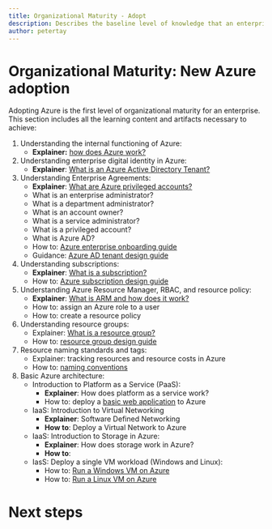 ```yaml
---
title: Organizational Maturity - Adopt
description: Describes the baseline level of knowledge that an enterprise requires to adopt Azure
author: petertay
---
```


# Organizational Maturity: New Azure adoption

Adopting Azure is the first level of organizational maturity for an enterprise. This section includes all the learning content and artifacts necessary to achieve:

1. Understanding the internal functioning of Azure:
    - **Explainer:** [how does Azure work?](azure-explainer.md)
2. Understanding enterprise digital identity in Azure:
    - **Explainer**: [What is an Azure Active Directory Tenant?](aad-tenant-explainer.md)
3. Understanding Enterprise Agreements:
    - **Explainer**: [What are Azure privileged accounts?]()
    - What is an enterprise administrator?
    - What is a department administrator?
    - What is an account owner?
    - What is a service administrator?
    - What is a privileged account?
    - What is Azure AD?
    - How to: [Azure enterprise onboarding guide](https://azure.microsoft.com/mediahandler/files/resourcefiles/d8e7430c-8f62-4bbb-9ca2-f2bc877b48bd/Azure%20Onboarding%20Guide%20for%20IT%20Organizations.pdf)
    - Guidance: [Azure AD tenant design guide](tenant.md)
4. Understanding subscriptions:
    - **Explainer**: [What is a subscription?]()
    - How to: [Azure subscription design guide](subscription.md)
4. Understanding Azure Resource Manager, RBAC, and resource policy: 
    - **Explainer**: [What is ARM and how does it work?](resource-manager-explainer.md)
    - How to: assign an Azure role to a user
    - How to: create a resource policy   
6. Understanding resource groups:
    - Explainer: [What is a resource group?]()
    - How to: [resource group design guide](resource-group.md)
7. Resource naming standards and tags:
    - Explainer: tracking resources and resource costs in Azure
    - How to: [naming conventions](https://docs.microsoft.com/azure/architecture/best-practices/naming-conventions)
8. Basic Azure architecture:
    - Introduction to Platform as a Service (PaaS):
        - **Explainer**: How does platform as a service work?
        - How to: deploy a [basic web application](https://docs.microsoft.com/azure/architecture/reference-architectures/app-service-web-app/basic-web-app) to Azure
    - IaaS: Introduction to Virtual Networking
        - **Explainer**: Software Defined Networking
        - **How to**: Deploy a Virtual Network to Azure
    - IaaS: Introduction to Storage in Azure:
        - **Explainer**: How does storage work in Azure?
        - **How to**:  
    - IasS: Deploy a single VM workload (Windows and Linux):
        - How to: [Run a Windows VM on Azure](https://docs.microsoft.com/azure/architecture/reference-architectures/virtual-machines-windows/single-vm)
        - How to: [Run a Linux VM on Azure](https://docs.microsoft.com/azure/architecture/reference-architectures/virtual-machines-linux/single-vm)

# Next steps 

